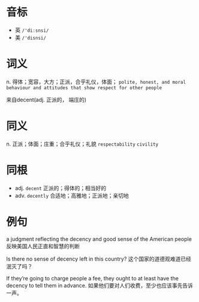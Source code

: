 # 音标

- 英 `/'diːsnsi/`
- 美 `/'disnsi/`

# 词义

n. 得体；宽容，大方；正派，合乎礼仪，体面；
`polite, honest, and moral behaviour and attitudes that show respect for other people`



来自decent(adj. 正派的， 端庄的)

# 同义

n. 正派；体面；庄重；合乎礼仪；礼貌
`respectability` `civility`

# 同根

- adj. `decent` 正派的；得体的；相当好的
- adv. `decently` 合适地；高雅地；正派地；亲切地

# 例句

a judgment reflecting the decency and good sense of the American people
反映美国人民正直和智慧的判断

Is there no sense of decency left in this country?
这个国家的道德观难道已经泯灭了吗？

If they’re going to charge people a fee, they ought to at least have the decency to tell them in advance.
如果他们要对人们收费，至少也应该事先告诉一声。


